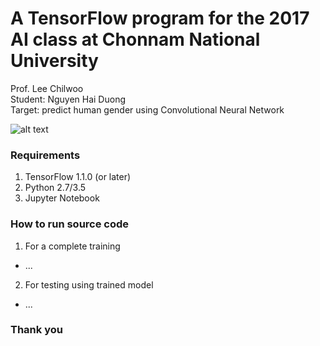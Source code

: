 # A TensorFlow program for the 2017 AI class at Chonnam National University
Prof. Lee Chilwoo  
Student: Nguyen Hai Duong  
Target: predict human gender using Convolutional Neural Network

![alt text](https://raw.githubusercontent.com/nhduong/2017_ai_cource_project/master/imgs/1.PNG "Gender Prediction")

### Requirements
1. TensorFlow 1.1.0 (or later)
2. Python 2.7/3.5
3. Jupyter Notebook
### How to run source code
1. For a complete training
* ...
2. For testing using trained model
* ...

### Thank you
